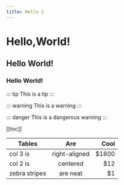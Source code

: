 ```yaml
---
title: Hello 2
---
```

# Hello,World!

## Hello World!

### Hello World!

::: tip
This is a tip
:::   

::: warning
This is a warning
:::  

::: danger
This is a dangerous warning
:::  

[[toc]]  

| Tables        | Are           | Cool  |
| ------------- |:-------------:| -----:|
| col 3 is      | right-aligned | $1600 |
| col 2 is      | centered      |   $12 |
| zebra stripes | are neat      |    $1 |
